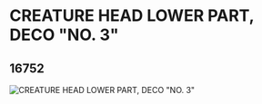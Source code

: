 # CREATURE HEAD LOWER PART, DECO "NO. 3"
## 16752
![CREATURE HEAD LOWER PART, DECO "NO. 3"](https://lc-www-live-s.legocdn.com/media/bricks/5/2/6063501.jpg)